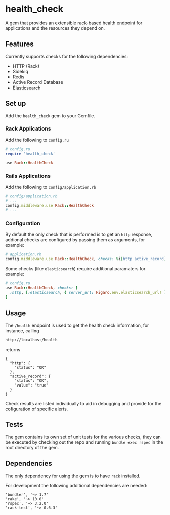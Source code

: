 # health_check
A gem that provides an extensible rack-based health endpoint for applications and the resources they depend on. 


## Features
Currently supports checks for the following dependencies: 

* HTTP (Rack)
* Sidekiq
* Redis
* Active Record Database 
* Elasticsearch 

## Set up

Add the `health_check` gem to your Gemfile. 

### Rack Applications

Add the following to `config.ru` 


```ruby
# config.ru
require 'health_check'

use Rack::HealthCheck
```

### Rails Applications

Add the following to `config/application.rb` 

```ruby
# config/application.rb
# ...
config.middleware.use Rack::HealthCheck
# ...
```

### Configuration

By default the only check that is performed is to get an `http` response, addional checks are configured by passing them as arguments, for example: 

```ruby
# application.rb
config.middleware.use Rack::HealthCheck, checks: %i[http active_record]
```


Some checks (like `elasticsearch`) require additional paramaters for example: 

```ruby
# config.ru
use Rack::HealthCheck, checks: [
  :http, [:elasticsearch, { server_url: Figaro.env.elasticsearch_url! }]
]
```

## Usage 

The `/health` endpoint is used to get the health check information, for instance, calling 

```
http://localhost/health
```

returns 

```
{
  "http": {
    "status": "OK"
  },
  "active_record": {
    "status": "OK",
    "value": "true"
  }
}
```

Check results are listed individually to aid in debugging and provide for the cofiguration of specific alerts. 

## Tests

The gem contains its own set of unit tests for the various checks, they can be executed by checking out the repo and running `bundle exec rspec` in the root directory of the gem. 

## Dependencies 

The only dependency for using the gem is to have `rack` installed. 

For development the following additional dependencies are needed: 

```
'bundler', '~> 1.7'
'rake', '~> 10.0'
'rspec', '~> 3.2.0'
'rack-test', '~> 0.6.3'
```
